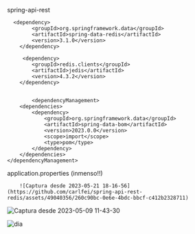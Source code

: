 spring-api-rest
      
      <dependency>
            <groupId>org.springframework.data</groupId>
            <artifactId>spring-data-redis</artifactId>
            <version>3.1.0</version>
        </dependency>
        
         <dependency>
            <groupId>redis.clients</groupId>
            <artifactId>jedis</artifactId>
            <version>4.3.2</version>
        </dependency>
        
        
            <dependencyManagement>
        <dependencies>
            <dependency>
                <groupId>org.springframework.data</groupId>
                <artifactId>spring-data-bom</artifactId>
                <version>2023.0.0</version>
                <scope>import</scope>
                <type>pom</type>
            </dependency>
        </dependencies>
    </dependencyManagement>
        
        
application.properties (inmenso!!)


        ![Captura desde 2023-05-21 18-16-56](https://github.com/carlfei/spring-api-rest-redis/assets/49040356/260c90bc-0e6e-4bdc-bbcf-c412b2328711)

        
        
        

![Captura desde 2023-05-09 11-43-30](https://user-images.githubusercontent.com/49040356/237060211-9ce78dde-340f-4783-b8fa-da86d364dc44.png)

![dia](https://github.com/carlfei/spring-api-rest/assets/49040356/0fc5695d-9a02-47c5-88e4-777ee7a93284)
